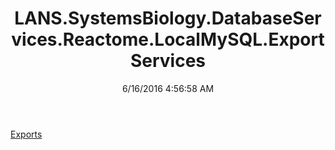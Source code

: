 ﻿---
title: LANS.SystemsBiology.DatabaseServices.Reactome.LocalMySQL.ExportServices
date: 6/16/2016 4:56:58 AM
---

[Exports](T-LANS.SystemsBiology.DatabaseServices.Reactome.LocalMySQL.ExportServices.Exports.html)

